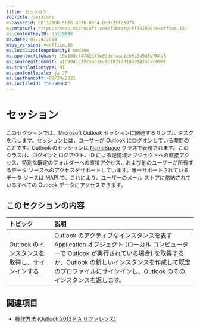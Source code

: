 ```yaml
---
title: セッション
TOCTitle: Sessions
ms:assetid: d81121bb-5bf8-49fb-83c4-8d3a2ffeb978
ms:mtpsurl: https://msdn.microsoft.com/library/Ff462099(v=office.15)
ms:contentKeyID: 55119890
ms.date: 07/24/2014
mtps_version: v=office.15
ms.localizationpriority: medium
ms.openlocfilehash: 19e18dcf4742c71e83defaac1cb5a2a5d8e764a8
ms.sourcegitcommit: a1d9041c20256616c9c183f7d1049142a7ac6991
ms.translationtype: MT
ms.contentlocale: ja-JP
ms.lasthandoff: 09/24/2021
ms.locfileid: "59590584"
---
```

# <a name="sessions"></a>セッション

このセクションでは、Microsoft Outlook セッションに関連するサンプル タスクを示します。セッションとは、ユーザーが Outlook にログオンしている期間のことです。Outlook のセッションは [NameSpace](https://msdn.microsoft.com/library/bb645857\(v=office.15\)) クラスで表現されます。このクラスは、ログインとログアウト、ID による記憶域オブジェクトへの直接アクセス、特別な既定のフォルダーへの直接アクセス、および他のユーザーが所有するデータ ソースへのアクセスをサポートしています。唯一サポートされているデータ ソースは MAPI で、これにより、ユーザーのメール ストアに格納されているすべての Outlook データにアクセスできます。

## <a name="in-this-section"></a>このセクションの内容

|トピック|説明|
|:----|:----------|
|[Outlook のインスタンスを取得し、サインインする](how-to-get-and-log-on-to-an-instance-of-outlook.md)  |Outlook のアクティブなインスタンスを表す [Application](https://msdn.microsoft.com/library/bb646615\(v=office.15\)) オブジェクト (ローカル コンピューターで Outlook が実行されている場合) を取得するか、Outlook の新しいインスタンスを作成して既定のプロファイルにサインインし、Outlook のそのインスタンスを返します。|

## <a name="see-also"></a>関連項目

- [操作方法 (Outlook 2013 PIA リファレンス)](how-do-i-outlook-2013-pia-reference.md)

